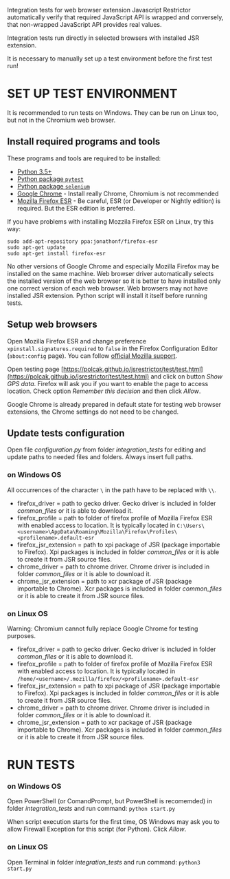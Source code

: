 Integration tests for web browser extension Javascript Restrictor automatically verify that
required JavaScript API is wrapped and conversely, that non-wrapped JavaScript API provides real values.

Integration tests run directly in selected browsers with installed JSR extension.

It is necessary to manually set up a test environment before the first test run!



# SET UP TEST ENVIRONMENT

It is recommended to run tests on Windows. They can be run on Linux too, but not in the Chromium web browser.

## Install required programs and tools

These programs and tools are required to be installed:
* [Python 3.5+](https://www.python.org/downloads/)
* [Python package `pytest`](https://pypi.org/project/pytest/)
* [Python package `selenium`](https://pypi.org/project/selenium/)
* [Google Chrome](https://www.google.com/chrome/) - Install really Chrome, Chromium is not recommended
* [Mozilla Firefox ESR](https://www.mozilla.org/en-US/firefox/all/#product-desktop-esr) - Be careful, ESR (or Developer or Nightly edition) is required. But the ESR edition is preferred.

If you have problems with installing Mozzila Firefox ESR on Linux, try this way:
```
sudo add-apt-repository ppa:jonathonf/firefox-esr
sudo apt-get update
sudo apt-get install firefox-esr
```

No other versions of Google Chrome and especially Mozilla Firefox may be installed on the same machine.
Web browser driver automatically selects the installed version of the web browser so it is better to have installed only one correct version of each web browser.
Web browsers may not have installed JSR extension. Python script will install it itself before running tests.


## Setup web browsers

Open Mozilla Firefox ESR and change preference `xpinstall.signatures.required` to `false` in the Firefox Configuration Editor (`about:config` page).
You can follow [official Mozilla support](https://support.mozilla.org/en-US/kb/add-on-signing-in-firefox#w_what-are-my-options-if-i-want-to-use-an-unsigned-add-on-advanced-users).

Open testing page [https://polcak.github.io/jsrestrictor/test/test.html](https://polcak.github.io/jsrestrictor/test/test.html) and click on button *Show GPS data*.
Firefox will ask you if you want to enable the page to access location. Check option *Remember this decision* and then click *Allow*.

Google Chrome is already prepared in default state for testing web browser extensions, the Chrome settings do not need to be changed.


## Update tests configuration

Open file *configuration.py* from folder *integration_tests* for editing and update paths to needed files and folders. Always insert full paths.

### on Windows OS

All occurrences of the character `\` in the path have to be replaced with `\\`.

* firefox_driver = path to gecko driver. Gecko driver is included in folder *common_files* or it is able to download it.
* firefox_profile = path to folder of firefox profile of Mozilla Firefox ESR with enabled access to location. It is typically located in `C:\Users\<username>\AppData\Roaming\Mozilla\Firefox\Profiles\<profilename>.default-esr`
* firefox_jsr_extension = path to xpi package of JSR (package importable to Firefox). Xpi packages is included in folder *common_files* or it is able to create it from JSR source files.
* chrome_driver = path to chrome driver. Chrome driver is included in folder *common_files* or it is able to download it.
* chrome_jsr_extension = path to xcr package of JSR (package importable to Chrome). Xcr packages is included in folder *common_files* or it is able to create it from JSR source files.

### on Linux OS

Warning: Chromium cannot fully replace Google Chrome for testing purposes.

* firefox_driver = path to gecko driver. Gecko driver is included in folder *common_files* or it is able to download it.
* firefox_profile = path to folder of firefox profile of Mozilla Firefox ESR with enabled access to location. It is typically located in `/home/<username>/.mozilla/firefox/<profilename>.default-esr`
* firefox_jsr_extension = path to xpi package of JSR (package importable to Firefox). Xpi packages is included in folder *common_files* or it is able to create it from JSR source files.
* chrome_driver = path to chrome driver. Chrome driver is included in folder *common_files* or it is able to download it.
* chrome_jsr_extension = path to xcr package of JSR (package importable to Chrome). Xcr packages is included in folder *common_files* or it is able to create it from JSR source files.

# RUN TESTS

### on Windows OS

Open PowerShell (or ComandPrompt, but PowerShell is recomemded) in folder *integration_tests* and run command: `python start.py`

When script execution starts for the first time, OS Windows may ask you to allow Firewall Exception for this script (for Python). Click *Allow*.

### on Linux OS

Open Terminal in folder *integration_tests* and run command: `python3 start.py`
